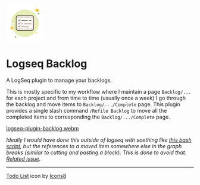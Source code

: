 ![Plugin Icon](./icon.png)

# Logseq Backlog

A LogSeq plugin to manage your backlogs.

This is mostly specific to my workflow where I maintain a page `Backlog/...` for each project and from time to time (usually once a week) I go through the backlog and move items to `Backlog/.../Complete` page. This plugin provides a single slash command `/Refile Backlog` to move all the completed items to corresponding the `Backlog/.../Complete` page.

[logseq-plugin-backlog.webm](https://github.com/meain/logseq-plugin-backlog/assets/14259816/81d06c60-6fd7-470b-8e7d-9781cf78ac01)

*Ideally I would have done this outside of logseq with soething like [this bash script](https://github.com/meain/dotfiles/blob/7c0f85ba00c423af6a3ffe8554a340490828776c/scripts/.local/bin/random/%2Clogseq-refile), but the references to a moved item somewhere else in the graph breaks (similar to cutting and pasting a block). This is done to avoid that. [Related issue](https://discuss.logseq.com/t/move-block-to-another-page/6276).*

--- 

<a target="_blank" href="https://icons8.com/icon/114426/todo-list">Todo List</a> icon by <a target="_blank" href="https://icons8.com">Icons8</a>
